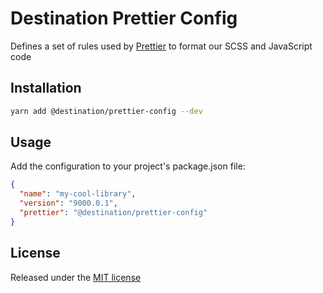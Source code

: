 # Destination Prettier Config

Defines a set of rules used by [Prettier](https://prettier.io/) to format our SCSS and JavaScript code

## Installation

```sh
yarn add @destination/prettier-config --dev
```

## Usage

Add the configuration to your project's package.json file:

```json
{
  "name": "my-cool-library",
  "version": "9000.0.1",
  "prettier": "@destination/prettier-config"
}
```

## License

Released under the [MIT license](LICENSE)
